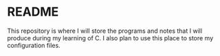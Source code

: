 # README

This repository is where I will store the programs and notes that I will produce during my learning of C.
I also plan to use this place to store my configuration files.
